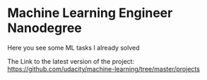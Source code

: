# Machine Learning Engineer Nanodegree
Here you see some ML tasks I already solved

The Link to the latest version of the project:
https://github.com/udacity/machine-learning/tree/master/projects
